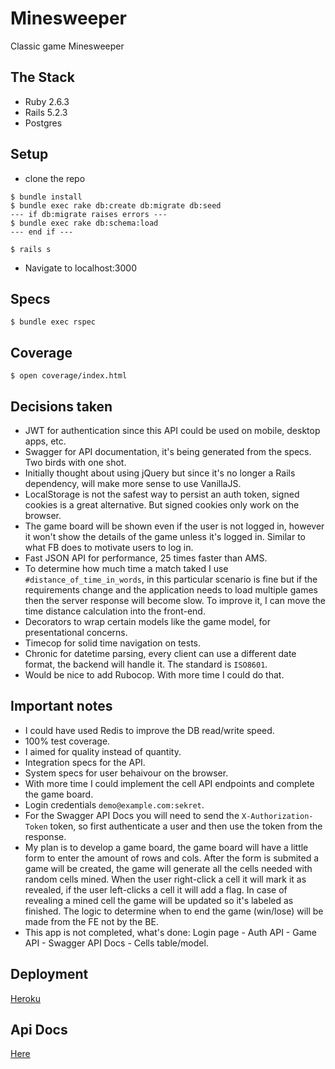 # Minesweeper

Classic game Minesweeper

## The Stack

* Ruby 2.6.3
* Rails 5.2.3
* Postgres

## Setup

* clone the repo

```
$ bundle install
$ bundle exec rake db:create db:migrate db:seed
--- if db:migrate raises errors ---
$ bundle exec rake db:schema:load
--- end if ---

$ rails s
```

* Navigate to localhost:3000

## Specs

`$ bundle exec rspec`

## Coverage

`$ open coverage/index.html`

## Decisions taken

- JWT for authentication since this API could be used on mobile, desktop apps, etc.
- Swagger for API documentation, it's being generated from the specs. Two birds with one shot.
- Initially thought about using jQuery but since it's no longer a Rails dependency, will make more sense to use VanillaJS.
- LocalStorage is not the safest way to persist an auth token, signed cookies is a great alternative. But signed cookies only work on the browser.
- The game board will be shown even if the user is not logged in, however it won't show the details of the game unless it's logged in. Similar to what FB does to motivate users to log in.
- Fast JSON API for performance, 25 times faster than AMS.
- To determine how much time a match taked I use `#distance_of_time_in_words`, in this particular scenario is fine but if the requirements change and the application needs to load multiple games then the server response will become slow. To improve it, I can move the time distance calculation into the front-end.
- Decorators to wrap certain models like the game model, for presentational concerns.
- Timecop for solid time navigation on tests.
- Chronic for datetime parsing, every client can use a different date format, the backend will handle it. The standard is `ISO8601`.
- Would be nice to add Rubocop. With more time I could do that.

## Important notes

- I could have used Redis to improve the DB read/write speed.
- 100% test coverage.
- I aimed for quality instead of quantity.
- Integration specs for the API.
- System specs for user behaivour on the browser.
- With more time I could implement the cell API endpoints and complete the game board.
- Login credentials `demo@example.com:sekret`.
- For the Swagger API Docs you will need to send the `X-Authorization-Token` token, so first authenticate a user and then use the token from the response.
- My plan is to develop a game board, the game board will have a little form to enter the amount of rows and cols. After the form is submited a game will be created, the game will generate all the cells needed with random cells mined. When the user right-click a cell it will mark it as revealed, if the user left-clicks a cell it will add a flag. In case of revealing a mined cell the game will be updated so it's labeled as finished. The logic to determine when to end the game (win/lose) will be made from the FE not by the BE.
- This app is not completed, what's done: Login page - Auth API - Game API - Swagger API Docs - Cells table/model.

## Deployment

[Heroku](https://victor-h-minesweeper.herokuapp.com/)

## Api Docs

[Here](https://victor-h-minesweeper.herokuapp.com/api-docs/index.html)

